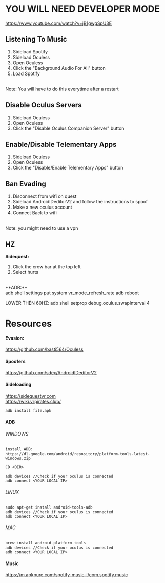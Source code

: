 # YOU WILL NEED DEVELOPER MODE
https://www.youtube.com/watch?v=jB1gwgSpU3E

## Listening To Music
1. Sideload Spotify
2. Sideload Oculess
3. Open Oculess
4. Click the "Background Audio For All" button
5. Load Spotify
<br />
Note: You will have to do this everytime after a restart

## Disable Oculus Servers
1. Sideload Oculess
2. Open Oculess
3. Click the "Disable Oculus Companion Server" button

## Enable/Disable Telementary Apps
1. Sideload Oculess
2. Open Oculess
3. Click the "Disable/Enable Telementary Apps" button

## Ban Evading
1. Disconnect from wifi on quest
2. Sideload AndroidIDeditorV2 and follow the instructions to spoof
3. Make a new oculus account
4. Connect Back to wifi
<br />
Note: you might need to use a vpn

## HZ
**Sidequest:**
1. Click the crow bar at the top left
2. Select hurts 
<br />
**ADB:**
<br />
adb shell settings put system vr_mode_refresh_rate <HZ>
adb reboot

LOWER THEN 60HZ:
adb shell setprop debug.oculus.swapInterval 4

# Resources
#### Evasion:
https://github.com/basti564/Oculess
#### Spoofers
https://github.com/sdex/AndroidIDeditorV2
#### Sideloading
https://sidequestvr.com <br />
https://wiki.vrpirates.club/
```
adb install file.apk
```
#### ADB
###### WINDOWS
```
install ADB:
https://dl.google.com/android/repository/platform-tools-latest-windows.zip

CD <DIR>

adb devices //Check if your oculus is connected
adb connect <YOUR LOCAL IP>
```
###### LINUX
```
sudo apt-get install android-tools-adb
adb devices //Check if your oculus is connected
adb connect <YOUR LOCAL IP>
```
###### MAC
```
brew install android-platform-tools
adb devices //Check if your oculus is connected
adb connect <YOUR LOCAL IP>
```
#### Music
https://m.apkpure.com/spotify-music-i/com.spotify.music
